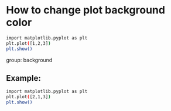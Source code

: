 # How to change plot background color

```bash
import matplotlib.pyplot as plt
plt.plot([1,2,3])
plt.show()
```


group: background

## Example: 
```bash
import matplotlib.pyplot as plt
plt.plot([2,1,3])
plt.show()
```

